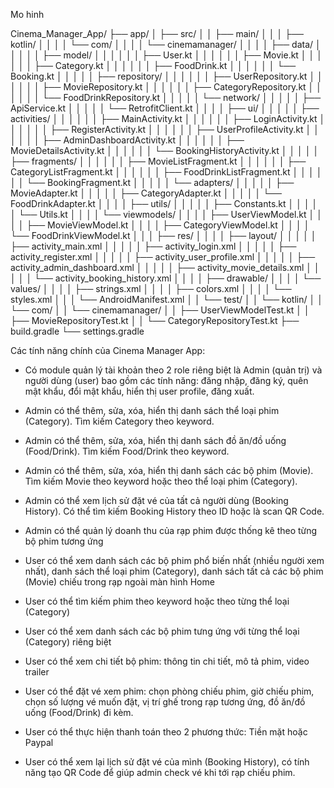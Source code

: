 Mo hinh 

Cinema_Manager_App/
├── app/
│   ├── src/
│   │   ├── main/
│   │   │   ├── kotlin/
│   │   │   │   └── com/
│   │   │   │       └── cinemamanager/
│   │   │   │           ├── data/
│   │   │   │           │   ├── model/
│   │   │   │           │   │   ├── User.kt
│   │   │   │           │   │   ├── Movie.kt
│   │   │   │           │   │   ├── Category.kt
│   │   │   │           │   │   ├── FoodDrink.kt
│   │   │   │           │   │   └── Booking.kt
│   │   │   │           │   ├── repository/
│   │   │   │           │   │   ├── UserRepository.kt
│   │   │   │           │   │   ├── MovieRepository.kt
│   │   │   │           │   │   ├── CategoryRepository.kt
│   │   │   │           │   │   └── FoodDrinkRepository.kt
│   │   │   │           │   └── network/
│   │   │   │           │       ├── ApiService.kt
│   │   │   │           │       └── RetrofitClient.kt
│   │   │   │           ├── ui/
│   │   │   │           │   ├── activities/
│   │   │   │           │   │   ├── MainActivity.kt
│   │   │   │           │   │   ├── LoginActivity.kt
│   │   │   │           │   │   ├── RegisterActivity.kt
│   │   │   │           │   │   ├── UserProfileActivity.kt
│   │   │   │           │   │   ├── AdminDashboardActivity.kt
│   │   │   │           │   │   ├── MovieDetailsActivity.kt
│   │   │   │           │   │   └── BookingHistoryActivity.kt
│   │   │   │           │   ├── fragments/
│   │   │   │           │   │   ├── MovieListFragment.kt
│   │   │   │           │   │   ├── CategoryListFragment.kt
│   │   │   │           │   │   ├── FoodDrinkListFragment.kt
│   │   │   │           │   │   └── BookingFragment.kt
│   │   │   │           │   └── adapters/
│   │   │   │           │       ├── MovieAdapter.kt
│   │   │   │           │       ├── CategoryAdapter.kt
│   │   │   │           │       └── FoodDrinkAdapter.kt
│   │   │   │           ├── utils/
│   │   │   │           │   ├── Constants.kt
│   │   │   │           │   └── Utils.kt
│   │   │   │           └── viewmodels/
│   │   │   │               ├── UserViewModel.kt
│   │   │   │               ├── MovieViewModel.kt
│   │   │   │               ├── CategoryViewModel.kt
│   │   │   │               └── FoodDrinkViewModel.kt
│   │   │   ├── res/
│   │   │   │   ├── layout/
│   │   │   │   │   ├── activity_main.xml
│   │   │   │   │   ├── activity_login.xml
│   │   │   │   │   ├── activity_register.xml
│   │   │   │   │   ├── activity_user_profile.xml
│   │   │   │   │   ├── activity_admin_dashboard.xml
│   │   │   │   │   ├── activity_movie_details.xml
│   │   │   │   │   └── activity_booking_history.xml
│   │   │   │   ├── drawable/
│   │   │   │   └── values/
│   │   │   │       ├── strings.xml
│   │   │   │       ├── colors.xml
│   │   │   │       └── styles.xml
│   │   │   └── AndroidManifest.xml
│   │   └── test/
│   │       └── kotlin/
│   │           └── com/
│   │               └── cinemamanager/
│   │                   ├── UserViewModelTest.kt
│   │                   ├── MovieRepositoryTest.kt
│   │                   └── CategoryRepositoryTest.kt
├── build.gradle
└── settings.gradle




Các tính năng chính của Cinema Manager App:
- Có module quản lý tài khoản theo 2 role riêng biệt là Admin (quản trị) và người dùng (user) bao gồm các tính năng: đăng nhập, đăng ký, quên mật khẩu, đổi mật khẩu, hiển thị user profile, đăng xuất.
- Admin có thể thêm, sửa, xóa, hiển thị danh sách thể loại phim (Category). Tìm kiếm Category theo keyword.
- Admin có thể thêm, sửa, xóa, hiển thị danh sách đồ ăn/đồ uống (Food/Drink). Tìm kiếm Food/Drink theo keyword.
- Admin có thể thêm, sửa, xóa, hiển thị danh sách các bộ phim (Movie). Tìm kiếm Movie theo keyword hoặc theo thể loại phim (Category).
- Admin có thể xem lịch sử đặt vé của tất cả người dùng (Booking History). Có thể tìm kiếm Booking History theo ID hoặc là scan QR Code.
- Admin có thể quản lý doanh thu của rạp phim được thống kê theo từng bộ phim tương ứng

- User có thể xem danh sách các bộ phim phổ biến nhất (nhiều người xem nhất), danh sách thể loại phim (Category), danh sách tất cả các bộ phim (Movie) chiếu trong rạp ngoài màn hình Home
- User có thể tìm kiếm phim theo keyword hoặc theo từng thể loại (Category)
- User có thể xem danh sách các bộ phim tưng ứng với từng thể loại (Category) riêng biệt
- User có thể xem chi tiết bộ phim: thông tin chi tiết, mô tả phim, video trailer
- User có thể đặt vé xem phim: chọn phòng chiếu phim, giờ chiếu phim, chọn số lượng vé muốn đặt, vị trí ghế trong rạp tương ứng, đồ ăn/đồ uống (Food/Drink) đi kèm.
- User có thể thực hiện thanh toán theo 2 phương thức: Tiền mặt hoặc Paypal
- User có thể xem lại lịch sử đặt vé của mình (Booking History), có tính năng tạo QR Code để giúp admin check vé khi tới rạp chiếu phim.
